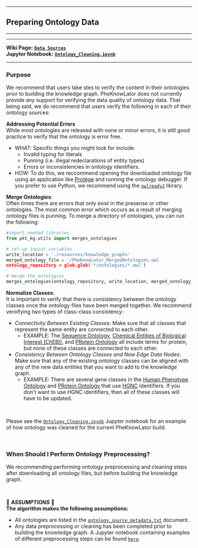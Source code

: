***
## Preparing Ontology Data 
***
***

**Wiki Page:** **[`Data Sources`](https://github.com/callahantiff/PheKnowLator/wiki/v2-Data-Sources#ontologies)**  
**Jupyter Notebook:** **[`Ontology_Cleaning.ipynb`](https://github.com/callahantiff/PheKnowLator/blob/master/resources/ontologies/Ontology_Cleaning.ipynb)**  

___

### Purpose
We recommend that users take stes to verify the content in their ontologies prior to building the knowledge graph. PheKnowLator does not currently provide any support for verifying the data quality of ontology data. That being said, we do recommend that users verify the following in each of their ontology sources:  

**Addressing Potential Errors**  
While most ontologies are released with none or minor errors, it is still good practice to verify that the ontology is error free.  
- WHAT: Specific things you might look for include:  
  - Invalid typing for literals  
  - Punning (i.e. illegal redeclarations of entity types)  
  - Errors or inconsistencies in ontology identifiers. 
- HOW: To do this, we reccommend opening the downloaded ontology file using an application like [Protége]() and running the ontology debugger. If you prefer to use Python, we recommend using the [`owlready2`](https://pypi.org/project/Owlready2/) library. 

**Merge Ontologies**:  
Often times there are errors that only exist in the presense or other ontologies. The most common error which occurs as a result of merging ontology files is punning. To merge a directory of ontologies, you can run the following:  

  ```python   
  #import needed libraries
  from pkt_kg.utils import merges_ontologies
  
  # set-up inpiut variables
  write_location = './resources/knowledge_graphs'
  merged_ontology_file = '/PheKnowLator_MergedOntologies.owl
  ontology_repository = glob.glob('*/ontologies/*.owl')
  
  # merge the ontologies
  merges_ontologies(ontology_repository, write_location, merged_ontology_file)
  ```

**Normalize Classes**:  
It is important to verify that there is consistency between the ontology classes once the ontology files have been merged together. We recommend veroifying two types of class-class consistency:  
- _Connectivity Between Existing Classes_: Make sure that all classes that represent the same entity are connected to each other.   
  - EXAMPLE: The [Sequence Ontology](http://www.sequenceontology.org/), [Chemical Entities of Biological Interest (ChEBI)](https://www.ebi.ac.uk/chebi), and [PRotein Ontology](https://proconsortium.org/) all include terms for protein, but none of these classes are connected to each other.  
- _Consistency Between Ontology Classes and New Edge Data Nodes_: Make sure that any of the existing ontology classes can be aligned with any of the new data entities that you want to add to the knowledge graph.   
  - EXAMPLE: There are several gene classes in the [Human Phenotype Ontology](https://hpo.jax.org/) and [PRotein Ontology](https://proconsortium.org/) that use [HGNC](https://www.genenames.org/) identifiers. If you don't want to use HGNC identifiers, then all of these classes will have to be updated.  

<br>

Please see the [`Ontology_Cleaning.ipynb`](https://github.com/callahantiff/PheKnowLator/blob/master/resources/ontologies/Ontology_Cleaning.ipynb) Jupyter notebook for an example of how ontology was cleaned for the current PheKnowLator build. 

<br>

### When Should I Perform Ontology Preprocessing?  
We recommending performing ontology preprocessing and cleaning steps after downloading all ontology files, but before building the knowledge graph.       

<br>

🛑 *<b>ASSUMPTIONS</b>* 🛑  
**The algorithm makes the following assumptions:**
- All ontologies are listed in the [`ontology_source_metadata.txt`](https://github.com/callahantiff/PheKnowLator/blob/master/resources/ontologies/ontology_source_metadata.txt) document.   
- Any data preprocessing or cleaning has been completed prior to building the knowledge graph. A Jupyter notebook containing examples of different preprocessing steps can be found [`here`](https://github.com/callahantiff/PheKnowLator/blob/master/resources/ontologies/Ontology_Cleaning.ipynb).  
